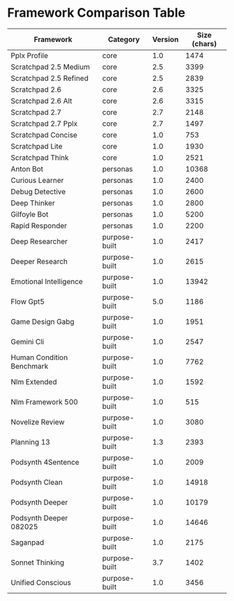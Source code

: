 # Framework Comparison Table

| Framework | Category | Version | Size (chars) |
|-----------|----------|---------|-------------|
| Pplx Profile | core | 1.0 | 1474 |
| Scratchpad 2.5 Medium | core | 2.5 | 3399 |
| Scratchpad 2.5 Refined | core | 2.5 | 2839 |
| Scratchpad 2.6 | core | 2.6 | 3325 |
| Scratchpad 2.6 Alt | core | 2.6 | 3315 |
| Scratchpad 2.7 | core | 2.7 | 2148 |
| Scratchpad 2.7 Pplx | core | 2.7 | 1497 |
| Scratchpad Concise | core | 1.0 | 753 |
| Scratchpad Lite | core | 1.0 | 1930 |
| Scratchpad Think | core | 1.0 | 2521 |
| Anton Bot | personas | 1.0 | 10368 |
| Curious Learner | personas | 1.0 | 2400 |
| Debug Detective | personas | 1.0 | 2600 |
| Deep Thinker | personas | 1.0 | 2800 |
| Gilfoyle Bot | personas | 1.0 | 5200 |
| Rapid Responder | personas | 1.0 | 2200 |
| Deep Researcher | purpose-built | 1.0 | 2417 |
| Deeper Research | purpose-built | 1.0 | 2615 |
| Emotional Intelligence | purpose-built | 1.0 | 13942 |
| Flow Gpt5 | purpose-built | 5.0 | 1186 |
| Game Design Gabg | purpose-built | 1.0 | 1951 |
| Gemini Cli | purpose-built | 1.0 | 2547 |
| Human Condition Benchmark | purpose-built | 1.0 | 7762 |
| Nlm Extended | purpose-built | 1.0 | 1592 |
| Nlm Framework 500 | purpose-built | 1.0 | 515 |
| Novelize Review | purpose-built | 1.0 | 3080 |
| Planning 13 | purpose-built | 1.3 | 2393 |
| Podsynth 4Sentence | purpose-built | 1.0 | 2009 |
| Podsynth Clean | purpose-built | 1.0 | 14918 |
| Podsynth Deeper | purpose-built | 1.0 | 10179 |
| Podsynth Deeper 082025 | purpose-built | 1.0 | 14646 |
| Saganpad | purpose-built | 1.0 | 2175 |
| Sonnet Thinking | purpose-built | 3.7 | 1402 |
| Unified Conscious | purpose-built | 1.0 | 3456 |
